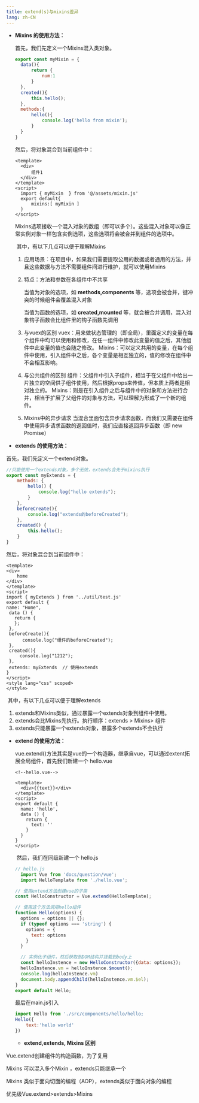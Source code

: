 ```yaml
---
title: extend(s)与mixins差异
lang: zh-CN
---
```

- **Mixins 的使用方法：**

  首先，我们先定义一个Mixins混入类对象。

  ```javascript
  export const myMixin = {
  	data(){
  		return {
  			num:1
  		}
  	},
  	created(){
  		this.hello();
  	},
  	methods:{
  		hello(){
  			console.log('hello from mixin');
  		}
  	}
  }
  ```

  然后，将对象混合到当前组件中：

  ```vue
  <template>
  	<div>
  		组件1
  	</div>
  </template>
  <script>
  	import { myMixin  } from '@/assets/mixin.js'
  	export default{
  		mixins:[ myMixin ]
  	}
  </script>
  ```

  ​		Mixins选项接收一个混入对象的数组（即可以多个）。这些混入对象可以像正常实例对象一样包含实例选项，这些选项将会被合并到组件的选项中。

  ​		其中，有以下几点可以便于理解Mixins

  1. 应用场景：在项目中，如果我们需要提取公用的数据或者通用的方法，并且这些数据与方法不需要组件间进行维护，就可以使用Mixins
  
  2. 特点：方法和参数在各组件中不共享
  
     当值为对象的选项，如 **methods,components** 等，选项会被合并，键冲突的时候组件会覆盖混入对象
     
     当值为函数的选项，如 **created,mounted** 等，就会被合并调用，混入对象钩子函数会比组件里的钩子函数先调用
     
  3. 与vuex的区别
     vuex：用来做状态管理的（即全局），里面定义的变量在每个组件中均可以使用和修改，在任一组件中修改此变量的值之后，其他组件中此变量的值也会随之修改。
     Mixins：可以定义共用的变量，在每个组件中使用，引入组件中之后，各个变量是相互独立的，值的修改在组件中不会相互影响。
  
  4. 与公共组件的区别
     组件：父组件中引入子组件，相当于在父组件中给出一片独立的空间供子组件使用，然后根据props来传值，但本质上两者是相对独立的。
     Mixins：则是在引入组件之后与组件中的对象和方法进行合并，相当于扩展了父组件的对象与方法，可以理解为形成了一个新的组件。
  
  5. Mixins中的异步请求
     当混合里面包含异步请求函数，而我们又需要在组件中使用异步请求函数的返回值时，我们应直接返回异步函数（即 new Promise）
  
   
  
- **extends 的使用方法：**

首先，我们先定义一个extend对象。

```javascript
//只能使用一个extends对象，多个无效，extends会先于mixins执行
export const myExtends = {
    methods: {
        hello() {
            console.log("hello extends");
        }
    },
    beforeCreate(){
        console.log("extends的beforeCreated");
    },
    created() {
        this.hello();
    }
}
```

然后，将对象混合到当前组件中：

```vue
<template>
<div>
    home
</div>
</template>
<script>
import { myExtends } from '../util/test.js'
export default {
name: "Home",
 data () {
   return {
   };
 },
 beforeCreate(){
      console.log("组件的beforeCreated");
 },
 created(){
     console.log("1212");
 },
 extends: myExtends  // 使用extends
}
</script>
<style lang="css" scoped>
</style>
```

​	其中，有以下几点可以便于理解extends

1. extends和Mixins类似，通过暴露一个extends对象到组件中使用。
2. extends会比Mixins先执行。执行顺序：extends > Mixins> 组件
3. extends只能暴露一个extends对象，暴露多个extends不会执行

- **extend 的使用方法：**

    ​		vue.extend()方法其实是vue的一个构造器，继承自vue，可以通过extent拓展全局组件，首先我们新建一个 hello.vue
    
      <!--hello.vue-->
    
    ```vue
    <template>
      <div>{{text}}</div>
    </template>
    <script>
    export default {
      name: 'hello',
      data () {
        return {
          text: ''
        }
      }
    }
    </script>
    ```
    
    ​	然后，我们在同级新建一个 hello.js
    
    ```javascript
    // hello.js
      import Vue from 'docs/question/vue';
      import HelloTemplate from './hello.vue';
    
    // 使用extend方法创建vue的子类
    const HelloConstructor = Vue.extend(HelloTemplate);
    
    // 使用这个方法调用hello组件
    function Hello(options) {
      options = options || {};
      if (typeof options === 'string') {
        options = {
          text: options
        }
      }
    
      // 实例化子组件，然后获取到DOM结构并挂载到body上
      const helloInstence = new HelloConstructor({data: options});
      helloInstence.vm = helloInstence.$mount();
      console.log(helloInstence.vm)
      document.body.appendChild(helloInstence.vm.$el);
    }
    export default Hello;
    ```
    
    
    最后在main.js引入
    
    ```js
    import Hello from './src/components/hello/hello;
    Hello({
    	text:'hello world'
    })
    ```
    
  - **extend,extends, Mixins 区别**

Vue.extend创建组件的构造函数，为了复用

Mixins 可以混入多个Mixin ，extends只能继承一个

Mixins 类似于面向切面的编程（AOP），extends类似于面向对象的编程

优先级Vue.extend>extends>Mixins 
      